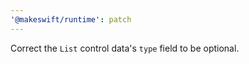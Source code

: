 ```yaml
---
'@makeswift/runtime': patch
---
```


Correct the `List` control data's `type` field to be optional.
